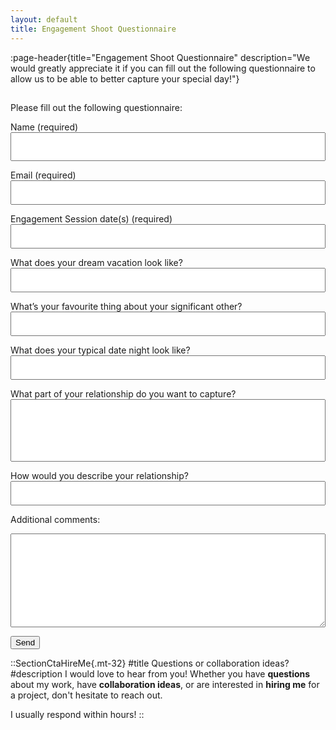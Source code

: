 ```yaml
---
layout: default
title: Engagement Shoot Questionnaire
---
```


:page-header{title="Engagement Shoot Questionnaire" description="We would greatly appreciate it if you can fill out the following questionnaire to allow us to be able to better capture your special day!"}

##

<form
  action="https://formspree.io/f/mayzreyp"
  method="POST"
>

Please fill out the following questionnaire:

Name (required)
<input type="text" name="name" style="color: black; height: 46px; width: 100%; padding: 10px;" aria-required="true" required>

Email (required)
<input type="email" name="email" style="color: black; width: 100%; padding: 10px;" aria-required="true" required>

Engagement Session date(s) (required)
<input type="text" name="date" style="color: black; width: 100%; padding: 10px;" aria-required="true" required>

What does your dream vacation look like? 
<input type="text" name="vacation" style="color: black; width: 100%; padding: 10px;">

What’s your favourite thing about your significant other?
<input type="text" name="favorite" style="color: black; width: 100%; padding: 10px;">

What does your typical date night look like?
<input type="text" name="date" style="color: black; width: 100%; padding: 10px;">

What part of your relationship do you want to capture?
<input type="text" name="capture" style="color: black; width: 100%; padding: 10px; height: 100px;">

How would you describe your relationship?
<input type="text" name="describe" style="color: black; width: 100%; padding: 10px;">

Additional comments:
<textarea name="comments" style="color: black; width: 100%; height: 150px; padding: 10px; font-size: 14px;"></textarea>

  <button type="submit">Send</button>
</form>


::SectionCtaHireMe{.mt-32}
#title
Questions or collaboration ideas?
#description
I would love to hear from you! Whether you have __questions__ about my work, have __collaboration ideas__, or are interested in __hiring me__ for a project, don't hesitate to reach out.

I usually respond within hours!
::
